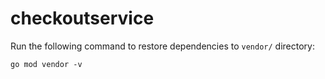 # checkoutservice

Run the following command to restore dependencies to `vendor/` directory:

    go mod vendor -v
